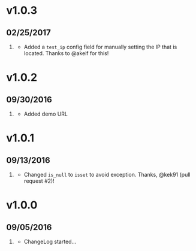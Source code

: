 # v1.0.3
##  02/25/2017

1. [](#new)
    * Added a `test_ip` config field for manually setting the IP that is located. Thanks to @akeif for this!

# v1.0.2
##  09/30/2016

1. [](#new)
    * Added demo URL

# v1.0.1
## 09/13/2016

1. [](#bugfix)
    * Changed `is_null` to `isset` to avoid exception. Thanks, @kek91 (pull request #2)!

# v1.0.0
##  09/05/2016

1. [](#new)
    * ChangeLog started...
